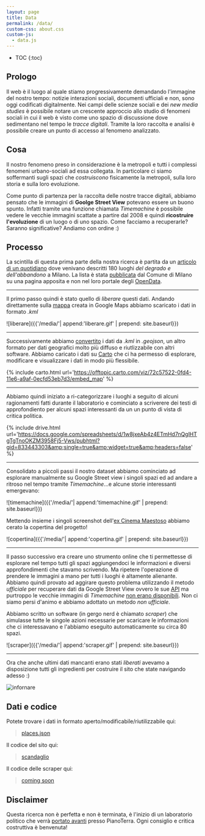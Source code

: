 ```yaml
---
layout: page
title: Data
permalink: /data/
custom-css: about.css
custom-js:
  - data.js
---
```

* TOC
{:toc}

## Prologo
Il web è il luogo al quale stiamo progressivamente demandando l'immagine del nostro tempo: notizie interazioni sociali, documenti ufficiali e non, sono oggi codificati digitalmente.
Nei campi delle scienze sociali e dei _new media studies_ è possibile notare un crescente approccio allo studio di fenomeni sociali in cui il web è visto come uno spazio di discussione dove sedimentano nel tempo le _tracce digitali_. Tramite la loro raccolta e analisi è possibile creare un punto di accesso al fenomeno analizzato.

## Cosa
Il nostro fenomeno preso in considerazione è la metropoli e tutti i complessi fenomeni urbano-sociali ad essa collegata. In particolare ci siamo soffermanti sugli spazi che _costruiscono_ fisicamente la metropoli, sulla loro storia e sulla loro evoluzione.

Come punto di partenza per la raccolta delle nostre tracce digitali, abbiamo pensato che le immagini di **Goolge Street View** potevano essere un buono spunto. Infatti tramite una funzione chiamata _Timemachine_ è possibile vedere le vecchie immagini scattate a partire dal 2008 e quindi **ricostruire l'evoluzione** di un luogo o di uno spazio. Come facciamo a recuperarle? Saranno significative?
Andiamo con ordine :)

## Processo
La scintilla di questa prima parte della nostra ricerca è partita da un [articolo di un quotidiano](http://milano.repubblica.it/cronaca/2016/03/29/news/milano_degrado-136507525/) dove venivano descritti 180 luoghi _del degrado e dell'abbandono_ a Milano. La lista è stata [pubblicata](http://www.comune.milano.it/wps/portal/ist/it/servizi/territorio/monitoraggio_edifici_aree_stato_di_degrado) dal Comune di Milano su una pagina apposita e non nel loro portale degli [OpenData](http://dati.comune.milano.it/dato.html).

***

Il primo passo quindi è stato quello di _liberare_ questi dati. Andando direttamente sulla [mappa](https://www.google.com/maps/d/viewer?mid=1C0T8HDi9z4I1UEFoLI9VGRXOAS8) creata in Google Maps abbiamo scaricato i dati in formato _.kml_

![liberare]({{'/media/'| append:'liberare.gif' | prepend: site.baseurl}})

***

Successivamente abbiamo [convertito](https://ogre.adc4gis.com/) i dati da _.kml_ in _.geojson_, un altro formato per dati geografici molto più diffuso e riutlizzabile con altri software.
Abbiamo caricato i dati su [Carto](http://carto.com) che ci ha permesso di esplorare, modificare e visualizzare i dati in modo più flessibile.

{% include carto.html url='https://offtopic.carto.com/viz/72c57522-0fd4-11e6-a9af-0ecfd53eb7d3/embed_map' %}

***

Abbiamo quindi iniziato a ri-categorizzare i luoghi a seguito di alcuni ragionamenti fatti durante il laboratorio e cominciato a scriverere dei testi di approfondiento per alcuni spazi interessanti da un un punto di vista di critica politica.

{% include drive.html url='https://docs.google.com/spreadsheets/d/1w8jxeAb4z4ETmHd7nQglHTgTgTnoOKZM3958Fj5-Vws/pubhtml?gid=833443303&amp;single=true&amp;widget=true&amp;headers=false' %}

***

Consolidato a piccoli passi il nostro dataset abbiamo cominciato ad esplorare manualmente su Google Street view i singoli spazi ed ad andare a ritroso nel tempo tramite _Timemachine_...e alcune storie interessanti emergevano:

![timemachine]({{'/media/'| append:'timemachine.gif' | prepend: site.baseurl}})

Mettendo insieme i singoli screenshot dell'[ex Cinema Maestoso](https://www.google.it/maps/place/Maestoso/@45.4477289,9.2102211,3a,75y,327.55h,97.05t/data=!3m8!1e1!3m6!1sJ6xiHZJxMssb5gBctak_lg!2e0!5s20160701T000000!6s%2F%2Fgeo1.ggpht.com%2Fcbk%3Fpanoid%3DJ6xiHZJxMssb5gBctak_lg%26output%3Dthumbnail%26cb_client%3Dmaps_sv.tactile.gps%26thumb%3D2%26w%3D203%26h%3D100%26yaw%3D353.68683%26pitch%3D0%26thumbfov%3D100!7i13312!8i6656!4m5!3m4!1s0x4786c424c3183ba1:0x2db2b0fc2af79da7!8m2!3d45.4480017!4d9.2094727?hl=en) abbiamo cerato la copertina del progetto!

![copertina]({{'/media/'| append:'copertina.gif' | prepend: site.baseurl}})

***

Il passo successivo era creare uno strumento online che ti permettesse di esplorare nel tempo tutti gli spazi aggiungendoci le informazioni e diversi approfondimenti che stavamo scrivendo. Ma ripetere l'operazione di prendere le immagini a mano per tutti i luoghi è altamente alienante. Abbiamo quindi provato ad aggirare questo problema utilizzando il metodo _ufficiale_ per recuperare dati da Google Street View ovvero le sue [API](https://it.wikipedia.org/wiki/Application_programming_interface)  ma purtroppo le vecchie immagini di _Timemachine_ [non erano disponibili](https://developers.google.com/maps/documentation/streetview/intro).
Non ci siamo persi d'animo e abbiamo adottato un metodo _non ufficiale_.

Abbiamo scritto un software (in gergo nerd è chiamato _scraper_) che simulasse tutte le singole azioni necessarie per scaricare le informazioni che ci interessavano e l'abbiamo eseguito automaticamente su circa 80 spazi.

![scraper]({{'/media/'| append:'scraper.gif' | prepend: site.baseurl}})

***

Ora che anche ultimi dati mancanti erano stati _liberati_ avevamo a disposizione tutti gli ingredienti per costruire il sito che state navigando adesso :)

![infornare](http://i.giphy.com/13rDkCufm6BhHq.gif)


## Dati e codice
Potete trovare i dati in formato aperto/modificabile/riutilizzabile qui:

>[places.json](https://raw.githubusercontent.com/scandaglio/molo/master/_data/places.json)

Il codice del sito qui:

>[scandaglio](https://github.com/scandaglio/molo)

Il codice delle scraper qui:

>[coming soon]()

## Disclaimer
Questa ricerca non è perfetta e non è terminata, è l'inizio di un laboratorio politico che verrà [portato avanti](/molo/about/) presso PianoTerra. Ogni consiglio e critica costruttiva è benvenuta!
